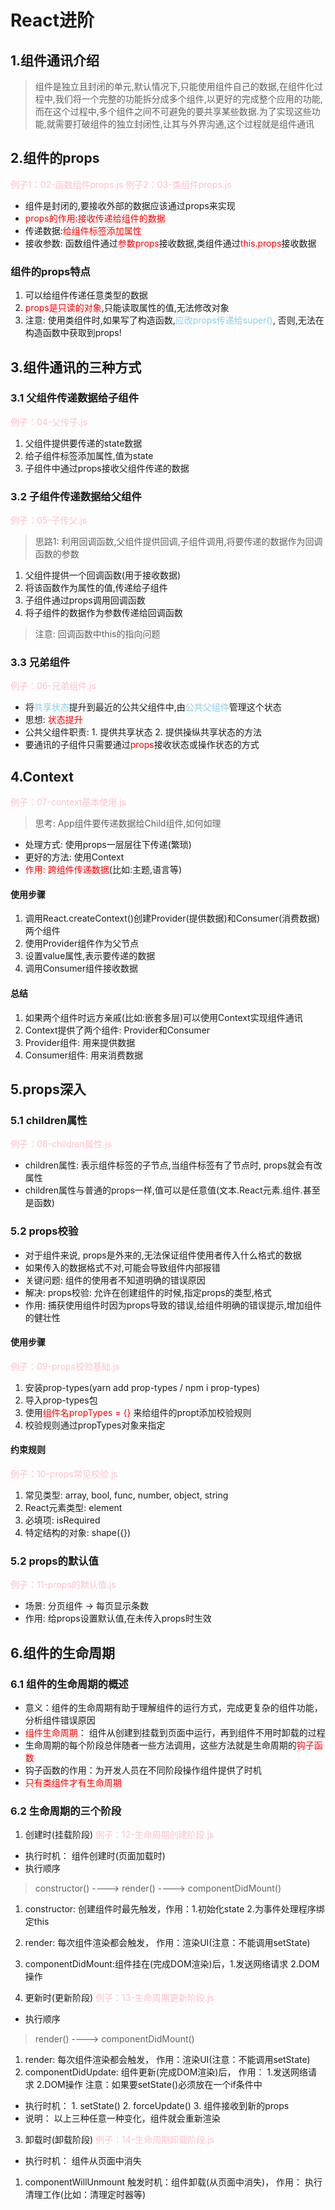 # React进阶
## 1.组件通讯介绍
> 组件是独立且封闭的单元,默认情况下,只能使用组件自己的数据,在组件化过程中,我们将一个完整的功能拆分成多个组件,以更好的完成整个应用的功能,而在这个过程中,多个组件之间不可避免的要共享某些数据.为了实现这些功能,就需要打破组件的独立封闭性,让其与外界沟通,这个过程就是组件通讯

## 2.组件的props
<font color=pink>例子1：02-函数组件props.js</font>
<font color=pink>例子2：03-类组件props.js</font>
* 组件是封闭的,要接收外部的数据应该通过props来实现
* <font color=red>props的作用:接收传递给组件的数据</font>
* 传递数据:<font color=red>给组件标签添加属性</font>
* 接收参数: 函数组件通过<font color=red>参数props</font>接收数据,类组件通过<font color=red>this.props</font>接收数据

### 组件的props特点
1. 可以给组件传递任意类型的数据
2. <font color=red>props是只读的对象</font>,只能读取属性的值,无法修改对象
3. 注意: 使用类组件时,如果写了构造函数,<font color=skyblue>应改props传递给super()</font>, 否则,无法在构造函数中获取到props!

## 3.组件通讯的三种方式
### 3.1 父组件传递数据给子组件
<font color=pink>例子：04-父传子.js</font>

1. 父组件提供要传递的state数据
2. 给子组件标签添加属性,值为state
3. 子组件中通过props接收父组件传递的数据
### 3.2 子组件传递数据给父组件
<font color=pink>例子：05-子传父.js</font>

> 思路1: 利用回调函数,父组件提供回调,子组件调用,将要传递的数据作为回调函数的参数
1. 父组件提供一个回调函数(用于接收数据)
2. 将该函数作为属性的值,传递给子组件
3. 子组件通过props调用回调函数
4. 将子组件的数据作为参数传递给回调函数
> 注意: 回调函数中this的指向问题
### 3.3 兄弟组件
<font color=pink>例子：06-兄弟组件.js</font>

* 将<font color=skyblue>共享状态</font>提升到最近的公共父组件中,由<font color=skyblue>公共父组件</font>管理这个状态</font>
* 思想: <font color=red>状态提升</font>
* 公共父组件职责: 1. 提供共享状态 2. 提供操纵共享状态的方法
* 要通讯的子组件只需要通过<font color=red>props</font>接收状态或操作状态的方式

## 4.Context
<font color=pink>例子：07-context基本使用.js</font>
> 思考: App组件要传递数据给Child组件,如何如理
* 处理方式: 使用props一层层往下传递(繁琐)
* 更好的方法: 使用Context
* <font color=red>作用: 跨组件传递数据</font>(比如:主题,语言等)
#### 使用步骤
1. 调用React.createContext()创建Provider(提供数据)和Consumer(消费数据)两个组件
2. 使用Provider组件作为父节点
3. 设置value属性,表示要传递的数据
4. 调用Consumer组件接收数据
#### 总结
1. 如果两个组件时远方亲戚(比如:嵌套多层)可以使用Context实现组件通讯
2. Context提供了两个组件: Provider和Consumer
3. Provider组件: 用来提供数据
4. Consumer组件: 用来消费数据

## 5.props深入
### 5.1 children属性
<font color=pink>例子：08-children属性.js</font>

* children属性: 表示组件标签的子节点,当组件标签有了节点时, props就会有改属性
* children属性与普通的props一样,值可以是任意值(文本.React元素.组件.甚至是函数)

### 5.2 props校验
* 对于组件来说, props是外来的,无法保证组件使用者传入什么格式的数据
* 如果传入的数据格式不对,可能会导致组件内部报错
* 关键问题: 组件的使用者不知道明确的错误原因
* 解决: props校验: 允许在创建组件的时候,指定props的类型,格式
* 作用: 捕获使用组件时因为props导致的错误,给组件明确的错误提示,增加组件的健壮性
#### 使用步骤
<font color=pink>例子：09-props校验基础.js</font>

1. 安装prop-types(yarn add prop-types / npm i prop-types)
2. 导入prop-types包
3. 使用<font color=red>组件名propTypes = {}</font> 来给组件的propt添加校验规则
4. 校验规则通过propTypes对象来指定
#### 约束规则
<font color=pink>例子：10-props常见校验.js</font>
1. 常见类型: array, bool, func, number, object, string
2. React元素类型: element
3. 必填项: isRequired
4. 特定结构的对象: shape({})

### 5.2 props的默认值
<font color=pink>例子：11-props的默认值.js</font>

* 场景: 分页组件 -> 每页显示条数
* 作用: 给props设置默认值,在未传入props时生效
## 6.组件的生命周期
### 6.1 组件的生命周期的概述
* 意义：组件的生命周期有助于理解组件的运行方式，完成更复杂的组件功能，分析组件错误原因
* <font color=red>组件生命周期</font>： 组件从创建到挂载到页面中运行，再到组件不用时卸载的过程
* 生命周期的每个阶段总伴随者一些方法调用，这些方法就是生命周期的<font color=red>钩子函数</font>
* 钩子函数的作用：为开发人员在不同阶段操作组件提供了时机
* <font color=red>只有类组件才有生命周期</font>
### 6.2 生命周期的三个阶段
1. 创建时(挂载阶段)
<font color=pink>例子：12-生命周期创建阶段.js</font>

* 执行时机： 组件创建时(页面加载时)
* 执行顺序
> constructor()  ---->   render()   ---->   componentDidMount()
1. constructor: 创建组件时最先触发，作用：1.初始化state  2.为事件处理程序绑定this
2. render: 每次组件渲染都会触发， 作用：渲染UI(注意：不能调用setState)
3. componentDidMount:组件挂在(完成DOM渲染)后，1.发送网络请求  2.DOM操作

2. 更新时(更新阶段)
<font color=pink>例子：13-生命周期更新阶段.js</font>

* 执行顺序
> render()   ---->   componentDidMount()
1. render: 每次组件渲染都会触发， 作用：渲染UI(注意：不能调用setState)
2. componentDidUpdate: 组件更新(完成DOM渲染)后， 作用： 1.发送网络请求  2.DOM操作 注意：如果要setState()必须放在一个if条件中
* 执行时机： 1. setState() 2. forceUpdate() 3. 组件接收到新的props
* 说明： 以上三种任意一种变化，组件就会重新渲染
3. 卸载时(卸载阶段)
<font color=pink>例子：14-生命周期卸载阶段.js</font>

* 执行时机： 组件从页面中消失
1. componentWillUnmount 触发时机：组件卸载(从页面中消失)， 作用： 执行清理工作(比如：清理定时器等)

